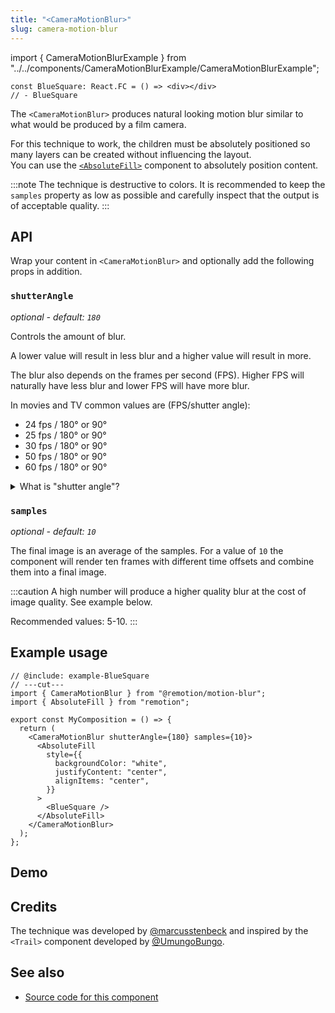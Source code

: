```yaml
---
title: "<CameraMotionBlur>"
slug: camera-motion-blur
---
```


import { CameraMotionBlurExample } from "../../components/CameraMotionBlurExample/CameraMotionBlurExample";

```twoslash include example
const BlueSquare: React.FC = () => <div></div>
// - BlueSquare
```

The `<CameraMotionBlur>` produces natural looking motion blur similar to what would be produced by
a film camera.

For this technique to work, the children must be absolutely positioned so many layers can be created without influencing the layout.  
You can use the [`<AbsoluteFill>`](/docs/absolute-fill) component to absolutely position content.

:::note
The technique is destructive to colors. It is recommended to keep the `samples` property as low as
possible and carefully inspect that the output is of acceptable quality.
:::

## API

Wrap your content in `<CameraMotionBlur>` and optionally add the following props in addition.

### `shutterAngle`

_optional - default: `180`_

Controls the amount of blur.

A lower value will result in less blur and a higher value will result in more.

The blur also depends on the frames per second (FPS). Higher FPS will naturally have less blur and
lower FPS will have more blur.

In movies and TV common values are (FPS/shutter angle):

- 24 fps / 180&deg; or 90&deg;
- 25 fps / 180&deg; or 90&deg;
- 30 fps / 180&deg; or 90&deg;
- 50 fps / 180&deg; or 90&deg;
- 60 fps / 180&deg; or 90&deg;

<details>
<summary>What is "shutter angle"?
</summary>
Many analog film cameras use rotating discs with partial cut-outs to block or let light through to
expose the analog film. Zero degrees is equal to completely blocking the light, and 360 degrees is
the same as not blocking any light at all.

The most common values used in the film industry are 90 and 180 degrees. These values are the same
as what you've experienced in most movies.

Read more here: [Rotary disc shutter on Wikipedia](https://en.wikipedia.org/wiki/Rotary_disc_shutter)

</details>

### `samples`

_optional - default: `10`_

The final image is an average of the samples. For a value of `10` the component will render ten
frames with different time offsets and combine them into a final image.

:::caution
A high number will produce a higher quality blur at the cost of image quality. See example below.

Recommended values: 5-10.
:::

## Example usage

```tsx twoslash
// @include: example-BlueSquare
// ---cut---
import { CameraMotionBlur } from "@remotion/motion-blur";
import { AbsoluteFill } from "remotion";

export const MyComposition = () => {
  return (
    <CameraMotionBlur shutterAngle={180} samples={10}>
      <AbsoluteFill
        style={{
          backgroundColor: "white",
          justifyContent: "center",
          alignItems: "center",
        }}
      >
        <BlueSquare />
      </AbsoluteFill>
    </CameraMotionBlur>
  );
};
```

## Demo

<CameraMotionBlurExample />

## Credits

The technique was developed by [@marcusstenbeck](https://twitter.com/marcusstenbeck) and inspired by
the `<Trail>` component developed by [@UmungoBungo](https://github.com/UmungoBungo).

## See also

- [Source code for this component](https://github.com/remotion-dev/remotion/blob/main/packages/motion-blur/src/CameraMotionBlur.tsx)
